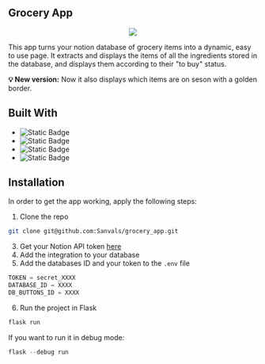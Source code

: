 ## Grocery App

<p align="center">
<img src="https://i.imgur.com/7mwWH1j.gif">
</p>

This app turns your notion database of grocery items into a dynamic, easy to use page. It extracts and displays the items of all the ingredients stored in the database, and displays them according to their "to buy" status.

<strong>💡 New version:</strong> Now it also displays which items are on seson with a golden border.

## Built With

* ![Static Badge](https://img.shields.io/badge/Javascript-black?logo=javascript)
* ![Static Badge](https://img.shields.io/badge/Flask-black?logo=flask)
* ![Static Badge](https://img.shields.io/badge/HTML5-black?logo=html5)
* ![Static Badge](https://img.shields.io/badge/Notion-black?logo=notion)

## Installation

In order to get the app working, apply the following steps:

1. Clone the repo
```sh
git clone git@github.com:Sanvals/grocery_app.git
```
3. Get your Notion API token [here](https://developers.notion.com/docs/create-a-notion-integration)
4. Add the integration to your database
5. Add the databases ID and your token to the `.env` file
```py
TOKEN = secret_XXXX
DATABASE_ID = XXXX
DB_BUTTONS_ID = XXXX
```
6. Run the project in Flask
```py
flask run
```
If you want to run it in debug mode:
```py
flask --debug run
```
